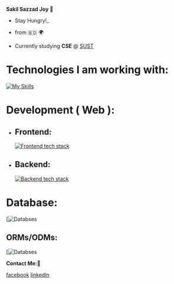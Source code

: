 **Sakil Sazzad Joy 👋**

- Stay Hungry!\_

- from 🇧🇩 🌍

- Currently studying **CSE** @ [SUST](https://www.sust.edu/)

# Technologies I am working with:

[![My Skills](https://skillicons.dev/icons?i=typescript,js,react,redux,next,tailwind,html,css)](https://skills.thijs.gg)

# Development ( Web ):

- ## Frontend:
  [![Frontend tech stack](https://skills.thijs.gg/icons?i=react,redux,next,tailwind)](https://skills.thijs.gg)
- ## Backend:
  [![Backend tech stack](https://skills.thijs.gg/icons?i=nodejs,express,nestjs)](https://skills.thijs.gg)

# Database:

[![Databses](https://skillicons.dev/icons?i=mongo,mysql)

## ORMs/ODMs:
[![Databses](https://skillicons.dev/icons?i=prisma)


**Contact Me:🐛**

[facebook](https://www.facebook.com/profile.php?id=100080048493810)
[linkedIn](https://www.linkedin.com/in/sakil-sazzad-joy-56a716274/)

<!---
SS-Joy/SS-Joy is a ✨ special ✨ repository because its `README.md` (this file) appears on your GitHub profile.
You can click the Preview link to take a look at your changes.
--->
